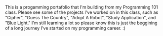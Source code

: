 This is a progamming portafolio that I'm building from my Programming 101 class. 
Please see some of the projects I've worked on in this class, such as "Cipher", "Guess The Country", "Adopt A Robot", "Study Application", and "Blue Light." 
I'm still learning a lot so please know this is just the beggining of a long journey I've started on my programming career. :)
